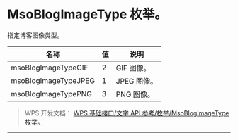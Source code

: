 # MsoBlogImageType 枚举。

指定博客图像类型。

| 名称                 | 值  | 说明        |
|----------------------|-----|-------------|
| msoBlogImageTypeGIF  | 2   | GIF 图像。  |
| msoBlogImageTypeJPEG | 1   | JPEG 图像。 |
| msoBlogImageTypePNG  | 3   | PNG 图像。  |

> WPS 开发文档： [WPS 基础接口/文字 API 参考/枚举/MsoBlogImageType 枚举。](https://qn.cache.wpscdn.cn/encs/doc/office_v19/topics/WPS%20%E5%9F%BA%E7%A1%80%E6%8E%A5%E5%8F%A3/%E6%96%87%E5%AD%97%20API%20%E5%8F%82%E8%80%83/%E6%9E%9A%E4%B8%BE/MsoBlogImageType%20%E6%9E%9A%E4%B8%BE%E3%80%82.html)

------------------------------------------------------------------------
